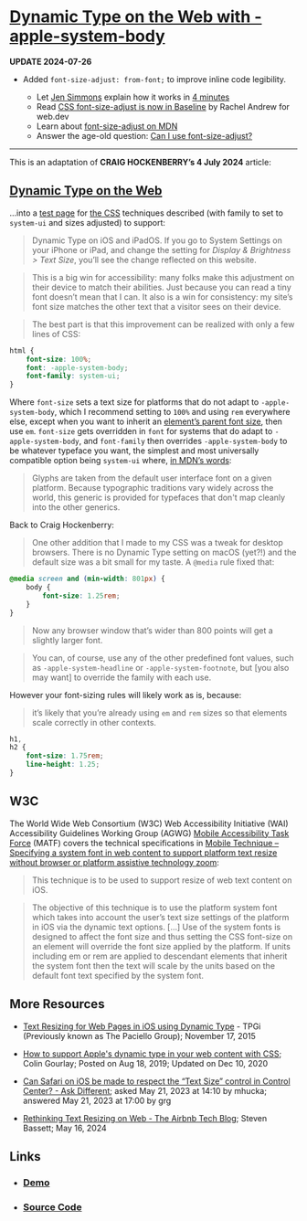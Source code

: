 # [Dynamic Type on the Web with -apple-system-body](https://github.com/rdela/apple-system-body-dynamic-type)

**UPDATE 2024-07-26**

- Added `font-size-adjust: from-font;` to improve inline code legibility.

  + Let [Jen Simmons](https://front-end.social/@jensimmons/112842454415587676) explain how it works in [4 minutes](https://youtu.be/uadAfE6cAoM?t=1338)
  + Read [CSS font-size-adjust is now in Baseline](https://web.dev/blog/font-size-adjust) by Rachel Andrew for web.dev
  + Learn about [font-size-adjust on MDN](https://developer.mozilla.org/en-US/docs/Web/CSS/font-size-adjust)
  + Answer the age-old question: [Can I use font-size-adjust?](https://caniuse.com/font-size-adjust)

---

This is an adaptation of **CRAIG HOCKENBERRY’s 4 July 2024** article: 

## [Dynamic Type on the Web](https://furbo.org/2024/07/04/dynamic-type-on-the-web/)

…into a [test page](https://dynamictype.netlify.app/) for [the CSS](./apple-system-body-dynamic-type.css) techniques described (with family to set to `system-ui` and sizes adjusted) to support: 

> Dynamic Type on iOS and iPadOS. If you go to System Settings on your iPhone or iPad, and change the setting for *Display &amp; Brightness &gt; Text Size*, you’ll see the change reflected on this website.

> This is a big win for accessibility: many folks make this adjustment on their device to match their abilities. Just because you can read a tiny font doesn’t mean that I can. It also is a win for consistency: my site’s font size matches the other text that a visitor sees on their device.

> The best part is that this improvement can be realized with only a few lines of CSS:

```css
html {
	font-size: 100%;
	font: -apple-system-body;
	font-family: system-ui;
}
```

Where `font-size` sets a text size for platforms that do not adapt to `-apple-system-body`, which I recommend setting to `100%` and using `rem` everywhere else, except when you want to inherit an [element’s parent font size](https://developer.mozilla.org/en-US/docs/Learn/CSS/Building_blocks/Values_and_units#ems_and_rems), then use `em`. `font-size` gets overridden in `font` for systems that do adapt to `-apple-system-body`, and `font-family` then overrides `-apple-system-body` to be whatever typeface you want, the simplest and most universally compatible option being `system-ui` where, [in MDN’s words](https://developer.mozilla.org/en-US/docs/Web/CSS/font-family#system-ui): 

> Glyphs are taken from the default user interface font on a given platform. Because typographic traditions vary widely across the world, this generic is provided for typefaces that don't map cleanly into the other generics.

Back to Craig Hockenberry: 

> One other addition that I made to my CSS was a tweak for desktop browsers. There is no Dynamic Type setting on macOS (yet?!) and the default size was a bit small for my taste. A `@media` rule fixed that:

```css
@media screen and (min-width: 801px) {
	body {
		font-size: 1.25rem;
	}
}
```

> Now any browser window that’s wider than 800 points will get a slightly larger font.

> You can, of course, use any of the other predefined font values, such as `-apple-system-headline` or `-apple-system-footnote`, but [you also may want] to override the family with each use.

However your font-sizing rules will likely work as is, because: 

> it’s likely that you’re already using `em` and `rem` sizes so that elements scale correctly in other contexts.

```css
h1,
h2 {
	font-size: 1.75rem;
	line-height: 1.25;
}
```

## W3C

The World Wide Web Consortium (W3C) Web Accessibility Initiative (WAI) Accessibility Guidelines Working Group (AGWG) [Mobile Accessibility Task Force](https://www.w3.org/WAI/about/groups/task-forces/matf/) (MATF) covers the technical specifications in [Mobile Technique – Specifying a system font in web content to support platform text resize without browser or platform assistive technology zoom](https://www.w3.org/WAI/GL/mobile-a11y-tf/wiki/Specifying_a_system_font_in_web_content_to_support_platform_text_resize_without_browser_or_platform_assistive_technology_zoom.#User_Agent_and_Assistive_Technology_Support_Notes):

> This technique is to be used to support resize of web text content on iOS.

> The objective of this technique is to use the platform system font which takes into account the user’s text size settings of the platform in iOS via the dynamic text options. […] Use of the system fonts is designed to affect the font size and thus setting the CSS font-size on an element will override the font size applied by the platform. If units including em or rem are applied to descendant elements that inherit the system font then the text will scale by the units based on the default font text specified by the system font.

## More Resources

- [Text Resizing for Web Pages in iOS using Dynamic Type](https://www.tpgi.com/text-resizing-web-pages-ios-using-dynamic-type/) - TPGi (Previously known as The Paciello Group); November 17, 2015

- [How to support Apple's dynamic type in your web content with CSS](https://dev.to/colingourlay/how-to-support-apple-s-dynamic-text-in-your-web-content-with-css-40c0); Colin Gourlay; Posted on Aug 18, 2019; Updated on Dec 10, 2020

- [Can Safari on iOS be made to respect the “Text Size” control in Control Center? - Ask Different](https://apple.stackexchange.com/questions/460132/can-safari-on-ios-be-made-to-respect-the-text-size-control-in-control-center); asked May 21, 2023 at 14:10 by mhucka; answered May 21, 2023 at 17:00 by grg

- [Rethinking Text Resizing on Web - The Airbnb Tech Blog](https://medium.com/airbnb-engineering/rethinking-text-resizing-on-web-1047b12d2881); Steven Bassett; May 16, 2024

## Links

- ### [Demo](https://dynamictype.netlify.app)
- ### [Source Code](https://github.com/rdela/apple-system-body-dynamic-type)